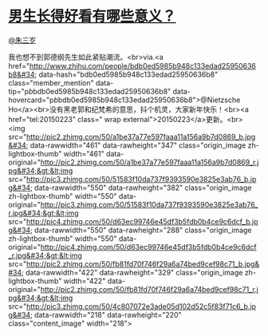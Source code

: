 
#  [男生长得好看有哪些意义？](https://zhihu.com/questions/27737776)



[@朱三岁](https://zhihu.com/people/3c6aff6797ddf603d005b186b37bd2d0)

我也想不到郭德纲先生如此紧贴潮流。&lt;br&gt;via.&lt;a href=&#34;http://www.zhihu.com/people/bdb0ed5985b948c133edad25950636b8&#34; data-hash=&#34;bdb0ed5985b948c133edad25950636b8&#34; class=&#34;member_mention&#34; data-tip=&#34;p$b$bdb0ed5985b948c133edad25950636b8&#34; data-hovercard=&#34;p$b$bdb0ed5985b948c133edad25950636b8&#34;&gt;@Nietzsche Ho&lt;/a&gt;&lt;br&gt;没有黑老郭和纪梵希的意思，抖个机灵，大家新年快乐！&lt;br&gt;&lt;a href=&#34;tel:20150223&#34; class=&#34; wrap external&#34;&gt;20150223&lt;/a&gt;更新。&lt;br&gt;&lt;img src=&#34;http://pic2.zhimg.com/50/a1be37a77e597faaa11a156a9b7d0869_b.jpg&#34; data-rawwidth=&#34;461&#34; data-rawheight=&#34;347&#34; class=&#34;origin_image zh-lightbox-thumb&#34; width=&#34;461&#34; data-original=&#34;http://pic2.zhimg.com/50/a1be37a77e597faaa11a156a9b7d0869_r.jpg&#34;&gt;&lt;img src=&#34;http://pic3.zhimg.com/50/51583f10da737f9393590e3825e3ab76_b.jpg&#34; data-rawwidth=&#34;550&#34; data-rawheight=&#34;382&#34; class=&#34;origin_image zh-lightbox-thumb&#34; width=&#34;550&#34; data-original=&#34;http://pic3.zhimg.com/50/51583f10da737f9393590e3825e3ab76_r.jpg&#34;&gt;&lt;img src=&#34;http://pic4.zhimg.com/50/d63ec99746e45df3b5fdb0b4ce9c6dcf_b.jpg&#34; data-rawwidth=&#34;550&#34; data-rawheight=&#34;288&#34; class=&#34;origin_image zh-lightbox-thumb&#34; width=&#34;550&#34; data-original=&#34;http://pic4.zhimg.com/50/d63ec99746e45df3b5fdb0b4ce9c6dcf_r.jpg&#34;&gt;&lt;img src=&#34;http://pic2.zhimg.com/50/fb81fd70f746f29a6a74bed9cef98c71_b.jpg&#34; data-rawwidth=&#34;422&#34; data-rawheight=&#34;329&#34; class=&#34;origin_image zh-lightbox-thumb&#34; width=&#34;422&#34; data-original=&#34;http://pic2.zhimg.com/50/fb81fd70f746f29a6a74bed9cef98c71_r.jpg&#34;&gt;&lt;img src=&#34;http://pic3.zhimg.com/50/4c807072e3ade05d102d52c5f83f71c6_b.jpg&#34; data-rawwidth=&#34;218&#34; data-rawheight=&#34;220&#34; class=&#34;content_image&#34; width=&#34;218&#34;&gt;
